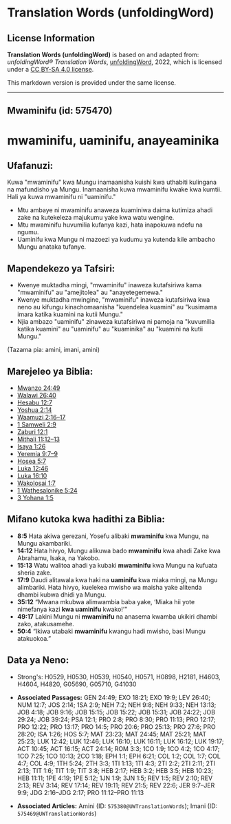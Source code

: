 # Translation Words (unfoldingWord)

## License Information

**Translation Words (unfoldingWord)** is based on and adapted from: _unfoldingWord® Translation Words_, [unfoldingWord](https://unfoldingword.org/utw), 2022, which is licensed under a [CC BY-SA 4.0 license](https://creativecommons.org/licenses/by-sa/4.0/legalcode.en).

This markdown version is provided under the same license.



--------------------------------

## Mwaminifu (id: 575470)

mwaminifu, uaminifu, **anayeaminika**
=====================================

Ufafanuzi:
----------

Kuwa "mwaminifu" kwa Mungu inamaanisha kuishi kwa uthabiti kulingana na mafundisho ya Mungu. Inamaanisha kuwa mwaminifu kwake kwa kumtii. Hali ya kuwa mwaminifu ni "uaminifu."

* Mtu ambaye ni mwaminifu anaweza kuaminiwa daima kutimiza ahadi zake na kutekeleza majukumu yake kwa watu wengine.
* Mtu mwaminifu huvumilia kufanya kazi, hata inapokuwa ndefu na ngumu.
* Uaminifu kwa Mungu ni mazoezi ya kudumu ya kutenda kile ambacho Mungu anataka tufanye.

Mapendekezo ya Tafsiri:
-----------------------

* Kwenye muktadha mingi, "mwaminifu" inaweza kutafsiriwa kama "mwaminifu" au "amejitolea" au "anayetegemewa."
* Kwenye muktadha mwingine, "mwaminifu" inaweza kutafsiriwa kwa neno au kifungu kinachomaanisha "kuendelea kuamini" au "kusimama imara katika kuamini na kutii Mungu."
* Njia ambazo "uaminifu" zinaweza kutafsiriwa ni pamoja na "kuvumilia katika kuamini" au "uaminifu" au "kuaminika" au "kuamini na kutii Mungu."

(Tazama pia: amini, imani, amini)

Marejeleo ya Biblia:
--------------------

* [Mwanzo 24:49](https://ref.ly/Gen24:49)
* [Walawi 26:40](https://ref.ly/Lev26:40)
* [Hesabu 12:7](https://ref.ly/Num12:7)
* [Yoshua 2:14](https://ref.ly/Josh2:14)
* [Waamuzi 2:16–17](https://ref.ly/Judg2:16-Judg2:17)
* [1 Samweli 2:9](https://ref.ly/1Sam2:9)
* [Zaburi 12:1](https://ref.ly/Ps12:1)
* [Mithali 11:12–13](https://ref.ly/Prov11:12-Prov11:13)
* [Isaya 1:26](https://ref.ly/Isa1:26)
* [Yeremia 9:7–9](https://ref.ly/Jer9:7-Jer9:9)
* [Hosea 5:7](https://ref.ly/Hos5:7)
* [Luka 12:46](https://ref.ly/Luke12:46)
* [Luka 16:10](https://ref.ly/Luke16:10)
* [Wakolosai 1:7](https://ref.ly/Col1:7)
* [1 Wathesalonike 5:24](https://ref.ly/1Thess5:24)
* [3 Yohana 1:5](https://ref.ly/3John1:5)

Mifano kutoka kwa hadithi za Biblia:
------------------------------------

* **8:5** Hata akiwa gerezani, Yosefu alibaki **mwaminifu** kwa Mungu, na Mungu akambariki.
* **14:12** Hata hivyo, Mungu alikuwa bado **mwaminifu** kwa ahadi Zake kwa Abrahamu, Isaka, na Yakobo.
* **15:13** Watu walitoa ahadi ya kubaki **mwaminifu** kwa Mungu na kufuata sheria zake.
* **17:9** Daudi alitawala kwa haki na **uaminifu** kwa miaka mingi, na Mungu alimbariki. Hata hivyo, kuelekea mwisho wa maisha yake alitenda dhambi kubwa dhidi ya Mungu.
* **35:12** “Mwana mkubwa alimwambia baba yake, ‘Miaka hii yote nimefanya kazi **kwa uaminifu** kwako!’”
* **49:17** Lakini Mungu ni **mwaminifu** na anasema kwamba ukikiri dhambi zako, atakusamehe.
* **50:4** “Ikiwa utabaki **mwaminifu** kwangu hadi mwisho, basi Mungu atakuokoa.”

Data ya Neno:
-------------

* Strong's: H0529, H0530, H0539, H0540, H0571, H0898, H2181, H4603, H4604, H4820, G05690, G05710, G41030

* **Associated Passages:** GEN 24:49; EXO 18:21; EXO 19:9; LEV 26:40; NUM 12:7; JOS 2:14; 1SA 2:9; NEH 7:2; NEH 9:8; NEH 9:33; NEH 13:13; JOB 4:18; JOB 9:16; JOB 15:15; JOB 15:22; JOB 15:31; JOB 24:22; JOB 29:24; JOB 39:24; PSA 12:1; PRO 2:8; PRO 8:30; PRO 11:13; PRO 12:17; PRO 12:22; PRO 13:17; PRO 14:5; PRO 20:6; PRO 25:13; PRO 27:6; PRO 28:20; ISA 1:26; HOS 5:7; MAT 23:23; MAT 24:45; MAT 25:21; MAT 25:23; LUK 12:42; LUK 12:46; LUK 16:10; LUK 16:11; LUK 16:12; LUK 19:17; ACT 10:45; ACT 16:15; ACT 24:14; ROM 3:3; 1CO 1:9; 1CO 4:2; 1CO 4:17; 1CO 7:25; 1CO 10:13; 2CO 1:18; EPH 1:1; EPH 6:21; COL 1:2; COL 1:7; COL 4:7; COL 4:9; 1TH 5:24; 2TH 3:3; 1TI 1:13; 1TI 4:3; 2TI 2:2; 2TI 2:11; 2TI 2:13; TIT 1:6; TIT 1:9; TIT 3:8; HEB 2:17; HEB 3:2; HEB 3:5; HEB 10:23; HEB 11:11; 1PE 4:19; 1PE 5:12; 1JN 1:9; 3JN 1:5; REV 1:5; REV 2:10; REV 2:13; REV 3:14; REV 17:14; REV 19:11; REV 21:5; REV 22:6; JER 9:7–JER 9:9; JDG 2:16–JDG 2:17; PRO 11:12–PRO 11:13
* **Associated Articles:** Amini (ID: `575380@UWTranslationWords`); Imani (ID: `575469@UWTranslationWords`)

